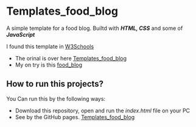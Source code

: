 # Templates_food_blog
A simple template for a food blog. Builtd with ***HTML, CSS*** and some of ***JavaScript***

I found this template in [W3Schools](https://www.w3schools.com/)

* The orinal is over here [Templates_food_blog](https://www.w3schools.com/w3css/tryw3css_templates_food_blog.htm#food)
* My on try is this [food_blog]()

## How to run this projects?

You Can run this by the following ways:

* Download this repository, open and run the *index.html* file on your PC
* See by the GitHub pages. [Templates_food_blog]()
